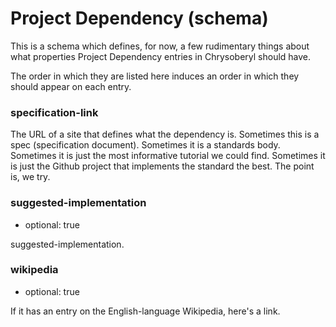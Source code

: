 Project Dependency (schema)
===========================

This is a schema which defines, for now, a few rudimentary things about
what properties Project Dependency entries in Chrysoberyl should have.

The order in which they are listed here induces an order in which they
should appear on each entry.

### specification-link

The URL of a site that defines what the dependency is.  Sometimes this is
a spec (specification document).  Sometimes it is a standards body.
Sometimes it is just the most informative tutorial we could find.
Sometimes it is just the Github project that implements the standard the
best.  The point is, we try.

### suggested-implementation

*   optional: true

suggested-implementation.

### wikipedia

*   optional: true

If it has an entry on the English-language Wikipedia, here's a link.
